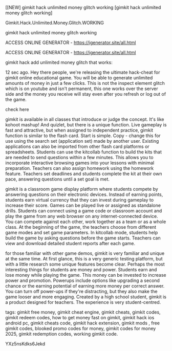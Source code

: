 [[NEW] gimkit hack unlimited money glitch working [gimkit hack unlimited money glitch working]

Gimkit.Hack.Unlimited.Money.Glitch.WORKING

gimkit hack unlimited money glitch working

ACCESS ONLINE GENERATOR - https://igenerator.site/all.html

ACCESS ONLINE GENERATOR - https://igenerator.site/all.html

gimkit hack add unlimited money glitch that works:

12 sec ago. Hey there people, we're releasing the ultimate hack-cheat for gimkit online educational game. You will be able to generate unlimited amounts of money in just a few clicks. This is not the inspect element glitch which is on youtube and isn't permanent, this one works over the server side and the money you receive will stay even after you refresh or log out of the game.

 check here 

gimkit is available in all classes that introduce or judge the concept. It's like kohoot mashup! And quizlet, but there is a unique function. Live gameplay is fast and attractive, but when assigned to independent practice, gimkit function is similar to the flash card. Start is simple. Copy - change this for use using the search set (application set) made by another user. Existing applications can also be imported from other flash card platforms or spreadsheets. Students can use the kitcollab function to build the kits that are needed to send questions within a few minutes. This allows you to incorporate interactive browsing games into your lessons with minimal preparation. Teachers can also assign homework using the homework feature. Teachers set deadlines and students complete the kit at their own pace, answering questions until a set goal is met.

gimkit is a classroom game display platform where students compete by answering questions on their electronic devices. Instead of earning points, students earn virtual currency that they can invest during gameplay to increase their score. Games can be played live or assigned as standalone drills. Students can connect using a game code or classroom account and play the game from any web browser on any internet-connected device. You can compete against each other, work together as a team or as a whole class. At the beginning of the game, the teachers choose from different game modes and set game parameters. In kitcollab mode, students help build the game by asking questions before the game starts. Teachers can view and download detailed student reports after each game.

for those familiar with other game demos, gimkit is very familiar and unique at the same time. At first glance, this is a very generic testing platform, but with a little research some unique features become clear. Perhaps the most interesting things for students are money and power. Students earn and lose money while playing the game. This money can be invested to increase power and promotion. Powerups include options like upgrading a second chance or the earning potential of earning more money per correct answer. You can turn off power-ups if they're distracting, but they also make the game looser and more engaging. Created by a high school student, gimkit is a product designed for teachers. The experience is very student-centred.

tags: gimkit free money, gimkit cheat engine, gimkit cheats, gimkit codes, gimkit redeem codes, how to get money fast on gimkit, gimkit hack ios android pc, gimkit cheats code, gimkit hack extension, gimkit mods , free gimkit codes, blooked promo codes for money, gimkit codes for money 2025, gimkit redemption codes, working gimkit code.

YXz5nsKdks6Jekd


